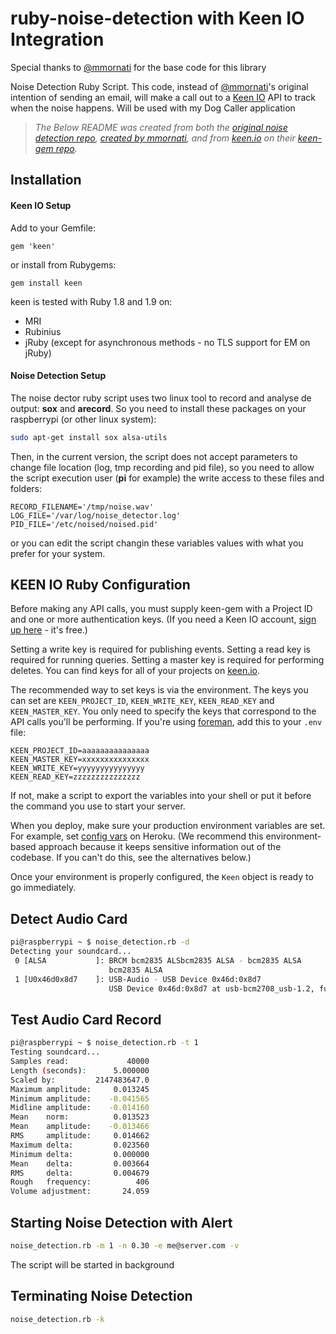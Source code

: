 ruby-noise-detection with Keen IO Integration
====================
Special thanks to [@mmornati](https://github.com/mmornati) for the base code for this library

Noise Detection Ruby Script. This code, instead of [@mmornati](https://github.com/mmornati)'s original intention of sending an email, will make a call 
out to a [Keen IO](http://keen.io) API to track when the noise happens. Will be used with my Dog Caller application

> *The Below README was created from both the [original noise detection repo](https://github.com/mmornati/ruby-noise-detection), [created by mmornati](https://github.com/mmornati), and from [keen.io](https://keen.io) on their [keen-gem repo](https://github.com/keenlabs/keen-gem).*

Installation
------------

#### Keen IO Setup   
Add to your Gemfile:

    gem 'keen'

or install from Rubygems:

    gem install keen

keen is tested with Ruby 1.8 and 1.9 on:

* MRI
* Rubinius
* jRuby (except for asynchronous methods - no TLS support for EM on jRuby)

#### Noise Detection Setup   
The noise dector ruby script uses two linux tool to record and analyse de
output: **sox** and **arecord**.
So you need to install these packages on your raspberrypi (or other linux
system):

```bash
sudo apt-get install sox alsa-utils
```

Then, in the current version, the script does not accept parameters to change
file location (log, tmp recording and pid file), so you need to allow the script
execution user (**pi** for example) the write access to these files and folders:

```
RECORD_FILENAME='/tmp/noise.wav'
LOG_FILE='/var/log/noise_detector.log'
PID_FILE='/etc/noised/noised.pid'
```

or you can edit the script changin these variables values with what you prefer
for your system.

KEEN IO Ruby Configuration
------------

Before making any API calls, you must supply keen-gem with a Project ID and one or more authentication keys.
(If you need a Keen IO account, [sign up here](https://keen.io/signup?s=gh-gem) - it's free.) 

Setting a write key is required for publishing events. Setting a read key is required for running queries. 
Setting a master key is required for performing deletes. You can find keys for all of your projects
on [keen.io](https://keen.io?s=gh-gem).

The recommended way to set keys is via the environment. The keys you can set are 
`KEEN_PROJECT_ID`, `KEEN_WRITE_KEY`, `KEEN_READ_KEY` and `KEEN_MASTER_KEY`.
You only need to specify the keys that correspond to the API calls you'll be performing. 
If you're using [foreman](http://ddollar.github.com/foreman/), add this to your `.env` file:

    KEEN_PROJECT_ID=aaaaaaaaaaaaaaa
    KEEN_MASTER_KEY=xxxxxxxxxxxxxxx
    KEEN_WRITE_KEY=yyyyyyyyyyyyyyy
    KEEN_READ_KEY=zzzzzzzzzzzzzzz

If not, make a script to export the variables into your shell or put it before the command you use to start your server.

When you deploy, make sure your production environment variables are set. For example,
set [config vars](https://devcenter.heroku.com/articles/config-vars) on Heroku. (We recommend this
environment-based approach because it keeps sensitive information out of the codebase. If you can't do this, see the alternatives below.)

Once your environment is properly configured, the `Keen` object is ready to go immediately.

Detect Audio Card
-----------------

```bash
pi@raspberrypi ~ $ noise_detection.rb -d
Detecting your soundcard...
 0 [ALSA           ]: BRCM bcm2835 ALSbcm2835 ALSA - bcm2835 ALSA
                      bcm2835 ALSA
 1 [U0x46d0x8d7    ]: USB-Audio - USB Device 0x46d:0x8d7
                      USB Device 0x46d:0x8d7 at usb-bcm2708_usb-1.2, full speed
```

Test Audio Card Record
----------------------
```bash
pi@raspberrypi ~ $ noise_detection.rb -t 1
Testing soundcard...
Samples read:             40000
Length (seconds):      5.000000
Scaled by:         2147483647.0
Maximum amplitude:     0.013245
Minimum amplitude:    -0.041565
Midline amplitude:    -0.014160
Mean    norm:          0.013523
Mean    amplitude:    -0.013466
RMS     amplitude:     0.014662
Maximum delta:         0.023560
Minimum delta:         0.000000
Mean    delta:         0.003664
RMS     delta:         0.004679
Rough   frequency:          406
Volume adjustment:       24.059
```

Starting Noise Detection with Alert
-----------------------------------
```bash
noise_detection.rb -m 1 -n 0.30 -e me@server.com -v
```
The script will be started in background

Terminating Noise Detection
---------------------------
```bash
noise_detection.rb -k
```
